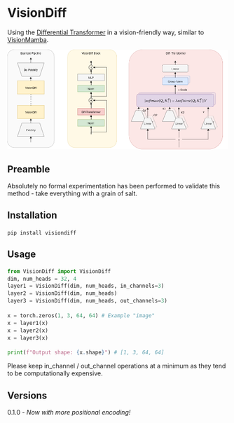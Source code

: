 # VisionDiff

Using the [Differential Transformer](https://arxiv.org/abs/2410.05258) in a vision-friendly way, similar to [VisionMamba](https://github.com/kyegomez/VisionMamba).

<p align="center">
    <img src="image.png" width="800px">
</p>


## Preamble
Absolutely no formal experimentation has been performed to validate this method - take everything with a grain of salt.

## Installation

```pip install visiondiff```

## Usage

```python
from VisionDiff import VisionDiff
dim, num_heads = 32, 4
layer1 = VisionDiff(dim, num_heads, in_channels=3)
layer2 = VisionDiff(dim, num_heads)
layer3 = VisionDiff(dim, num_heads, out_channels=3)

x = torch.zeros(1, 3, 64, 64) # Example "image"
x = layer1(x)
x = layer2(x)
x = layer3(x)

print(f"Output shape: {x.shape}") # [1, 3, 64, 64]
```

Please keep in_channel / out_channel operations at a minimum
as they tend to be computationally expensive.

## Versions

0.1.0 - *Now with more positional encoding!*